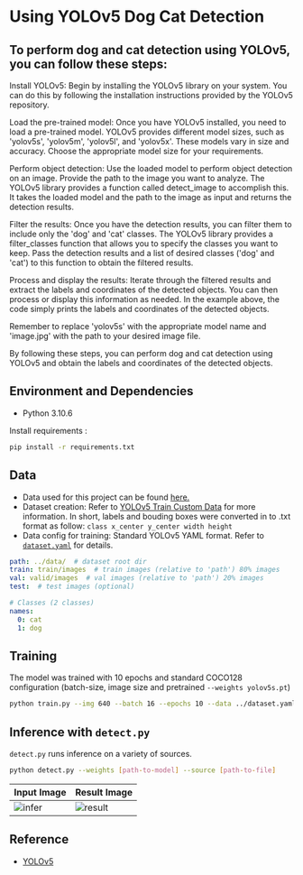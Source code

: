 # Using YOLOv5 Dog Cat Detection

## To perform dog and cat detection using YOLOv5, you can follow these steps:

Install YOLOv5: Begin by installing the YOLOv5 library on your system. You can do this by following the installation instructions provided by the YOLOv5 repository.

Load the pre-trained model: Once you have YOLOv5 installed, you need to load a pre-trained model. YOLOv5 provides different model sizes, such as 'yolov5s', 'yolov5m', 'yolov5l', and 'yolov5x'. These models vary in size and accuracy. Choose the appropriate model size for your requirements.

Perform object detection: Use the loaded model to perform object detection on an image. Provide the path to the image you want to analyze. The YOLOv5 library provides a function called detect_image to accomplish this. It takes the loaded model and the path to the image as input and returns the detection results.

Filter the results: Once you have the detection results, you can filter them to include only the 'dog' and 'cat' classes. The YOLOv5 library provides a filter_classes function that allows you to specify the classes you want to keep. Pass the detection results and a list of desired classes ('dog' and 'cat') to this function to obtain the filtered results.

Process and display the results: Iterate through the filtered results and extract the labels and coordinates of the detected objects. You can then process or display this information as needed. In the example above, the code simply prints the labels and coordinates of the detected objects.

Remember to replace 'yolov5s' with the appropriate model name and 'image.jpg' with the path to your desired image file.

By following these steps, you can perform dog and cat detection using YOLOv5 and obtain the labels and coordinates of the detected objects.

## Environment and Dependencies
- Python 3.10.6

Install requirements : 
```bash
pip install -r requirements.txt
```

## Data
- Data used for this project can be found [here.](https://www.kaggle.com/datasets/andrewmvd/dog-and-cat-detection)
- Dataset creation: Refer to [YOLOv5 Train Custom Data](https://github.com/ultralytics/yolov5/wiki/Train-Custom-Data) for more information. In short, labels and bouding boxes were converted in to .txt format as follow: 
    `class x_center y_center width height`
- Data config for training: Standard YOLOv5 YAML format. Refer to [`dataset.yaml`](dataset.yaml) for details.
```yaml
path: ../data/  # dataset root dir
train: train/images  # train images (relative to 'path') 80% images
val: valid/images  # val images (relative to 'path') 20% images
test:  # test images (optional)

# Classes (2 classes)
names:
  0: cat
  1: dog
``` 
## Training
The model was trained with 10 epochs and standard COCO128 configuration (batch-size, image size and pretrained `--weights yolov5s.pt`)
```bash
python train.py --img 640 --batch 16 --epochs 10 --data ../dataset.yaml --weights yolov5s.pt --device 0
```
## Inference with `detect.py`
`detect.py` runs inference on a variety of sources.
```bash
python detect.py --weights [path-to-model] --source [path-to-file] 
```

| Input Image | Result Image |
| --- | --- |
| ![infer](./assets/infer.jpg "infer") | ![result](./assets/result.jpg "result") |

## Reference 
- [YOLOv5](https://github.com/ultralytics/yolov5)

